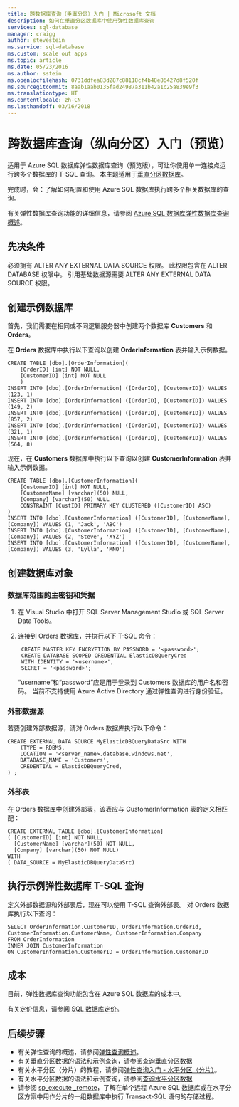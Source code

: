 ```yaml
---
title: 跨数据库查询（垂直分区）入门 | Microsoft 文档
description: 如何在垂直分区数据库中使用弹性数据库查询
services: sql-database
manager: craigg
author: stevestein
ms.service: sql-database
ms.custom: scale out apps
ms.topic: article
ms.date: 05/23/2016
ms.author: sstein
ms.openlocfilehash: 0731ddfea83d287c88118cf4b48e86427d8f520f
ms.sourcegitcommit: 8aab1aab0135fad24987a311b42a1c25a839e9f3
ms.translationtype: HT
ms.contentlocale: zh-CN
ms.lasthandoff: 03/16/2018
---
```

# <a name="get-started-with-cross-database-queries-vertical-partitioning-preview"></a>跨数据库查询（纵向分区）入门（预览）
适用于 Azure SQL 数据库弹性数据库查询（预览版），可让你使用单一连接点运行跨多个数据库的 T-SQL 查询。 本主题适用于[垂直分区数据库](sql-database-elastic-query-vertical-partitioning.md)。  

完成时，会：了解如何配置和使用 Azure SQL 数据库执行跨多个相关数据库的查询。 

有关弹性数据库查询功能的详细信息，请参阅 [Azure SQL 数据库弹性数据库查询概述](sql-database-elastic-query-overview.md)。 

## <a name="prerequisites"></a>先决条件

必须拥有 ALTER ANY EXTERNAL DATA SOURCE 权限。 此权限包含在 ALTER DATABASE 权限中。 引用基础数据源需要 ALTER ANY EXTERNAL DATA SOURCE 权限。

## <a name="create-the-sample-databases"></a>创建示例数据库
首先，我们需要在相同或不同逻辑服务器中创建两个数据库 **Customers** 和 **Orders**。   

在 **Orders** 数据库中执行以下查询以创建 **OrderInformation** 表并输入示例数据。 

    CREATE TABLE [dbo].[OrderInformation]( 
        [OrderID] [int] NOT NULL, 
        [CustomerID] [int] NOT NULL 
        ) 
    INSERT INTO [dbo].[OrderInformation] ([OrderID], [CustomerID]) VALUES (123, 1) 
    INSERT INTO [dbo].[OrderInformation] ([OrderID], [CustomerID]) VALUES (149, 2) 
    INSERT INTO [dbo].[OrderInformation] ([OrderID], [CustomerID]) VALUES (857, 2) 
    INSERT INTO [dbo].[OrderInformation] ([OrderID], [CustomerID]) VALUES (321, 1) 
    INSERT INTO [dbo].[OrderInformation] ([OrderID], [CustomerID]) VALUES (564, 8) 

现在，在 **Customers** 数据库中执行以下查询以创建 **CustomerInformation** 表并输入示例数据。 

    CREATE TABLE [dbo].[CustomerInformation]( 
        [CustomerID] [int] NOT NULL, 
        [CustomerName] [varchar](50) NULL, 
        [Company] [varchar](50) NULL 
        CONSTRAINT [CustID] PRIMARY KEY CLUSTERED ([CustomerID] ASC) 
    ) 
    INSERT INTO [dbo].[CustomerInformation] ([CustomerID], [CustomerName], [Company]) VALUES (1, 'Jack', 'ABC') 
    INSERT INTO [dbo].[CustomerInformation] ([CustomerID], [CustomerName], [Company]) VALUES (2, 'Steve', 'XYZ') 
    INSERT INTO [dbo].[CustomerInformation] ([CustomerID], [CustomerName], [Company]) VALUES (3, 'Lylla', 'MNO') 

## <a name="create-database-objects"></a>创建数据库对象
### <a name="database-scoped-master-key-and-credentials"></a>数据库范围的主密钥和凭据
1. 在 Visual Studio 中打开 SQL Server Management Studio 或 SQL Server Data Tools。
2. 连接到 Orders 数据库，并执行以下 T-SQL 命令：
   
        CREATE MASTER KEY ENCRYPTION BY PASSWORD = '<password>'; 
        CREATE DATABASE SCOPED CREDENTIAL ElasticDBQueryCred 
        WITH IDENTITY = '<username>', 
        SECRET = '<password>';  
   
    “username”和“password”应是用于登录到 Customers 数据库的用户名和密码。
    当前不支持使用 Azure Active Directory 通过弹性查询进行身份验证。

### <a name="external-data-sources"></a>外部数据源
若要创建外部数据源，请对 Orders 数据库执行以下命令： 

    CREATE EXTERNAL DATA SOURCE MyElasticDBQueryDataSrc WITH 
        (TYPE = RDBMS, 
        LOCATION = '<server_name>.database.windows.net', 
        DATABASE_NAME = 'Customers', 
        CREDENTIAL = ElasticDBQueryCred, 
    ) ;

### <a name="external-tables"></a>外部表
在 Orders 数据库中创建外部表，该表应与 CustomerInformation 表的定义相匹配：

    CREATE EXTERNAL TABLE [dbo].[CustomerInformation] 
    ( [CustomerID] [int] NOT NULL, 
      [CustomerName] [varchar](50) NOT NULL, 
      [Company] [varchar](50) NOT NULL) 
    WITH 
    ( DATA_SOURCE = MyElasticDBQueryDataSrc) 

## <a name="execute-a-sample-elastic-database-t-sql-query"></a>执行示例弹性数据库 T-SQL 查询
定义外部数据源和外部表后，现在可以使用 T-SQL 查询外部表。 对 Orders 数据库执行以下查询： 

    SELECT OrderInformation.CustomerID, OrderInformation.OrderId, CustomerInformation.CustomerName, CustomerInformation.Company 
    FROM OrderInformation 
    INNER JOIN CustomerInformation 
    ON CustomerInformation.CustomerID = OrderInformation.CustomerID 

## <a name="cost"></a>成本
目前，弹性数据库查询功能包含在 Azure SQL 数据库的成本中。  

有关定价信息，请参阅 [SQL 数据库定价](https://azure.microsoft.com/pricing/details/sql-database)。 

## <a name="next-steps"></a>后续步骤

* 有关弹性查询的概述，请参阅[弹性查询概述](sql-database-elastic-query-overview.md)。
* 有关垂直分区数据的语法和示例查询，请参阅[查询垂直分区数据](sql-database-elastic-query-vertical-partitioning.md)
* 有关水平分区（分片）的教程，请参阅[弹性查询入门 - 水平分区（分片）](sql-database-elastic-query-getting-started.md)。
* 有关水平分区数据的语法和示例查询，请参阅[查询水平分区数据](sql-database-elastic-query-horizontal-partitioning.md)
* 请参阅 [sp\_execute \_remote](https://msdn.microsoft.com/library/mt703714)，了解在单个远程 Azure SQL 数据库或在水平分区方案中用作分片的一组数据库中执行 Transact-SQL 语句的存储过程。
